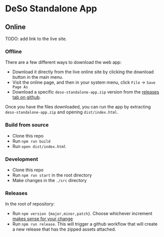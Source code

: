 # DeSo Standalone App

## Online

TODO: add link to the live site.

### Offline

There are a few different ways to download the web app:

- Download it directly from the live online site by clicking the download button in the main menu.
- Visit the online page, and then in your system menu, click `File` -> `Save Page As`
- Download a specific `deso-standalone-app.zip` version from the [releases tab on github](https://github.com/deso-protocol/deso-standalone-app/releases).

Once you have the files downloaded, you can run the app by extracting `deso-standalone-app.zip` and
opening `dist/index.html`.

### Build from source

- Clone this repo
- Run `npm run build`
- Run `open dist/index.html`

### Development

- Clone this repo
- Run `npm run start` in the root directory
- Make changes in the `./src` directory

### Releases

In the root of repository:

- Run `npm version {major,minor,patch}`. Choose whichever increment [makes sense
  for your change](https://docs.npmjs.com/about-semantic-versioning#incrementing-semantic-versions-in-published-packages)
- Run `npm run release`. This will trigger a github workflow that will create a new release that has the zipped
  assets attached.
